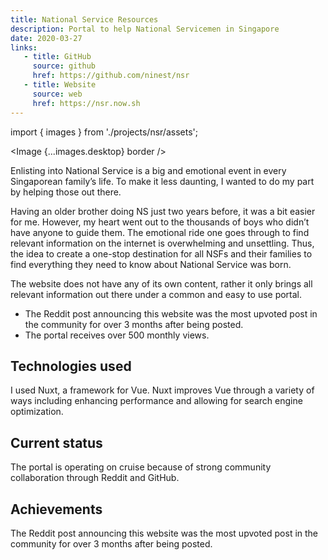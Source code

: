 ```yaml
---
title: National Service Resources
description: Portal to help National Servicemen in Singapore
date: 2020-03-27
links:
   - title: GitHub
     source: github
     href: https://github.com/ninest/nsr
   - title: Website
     source: web
     href: https://nsr.now.sh
---
```


import { images } from './projects/nsr/assets';

<Image {...images.desktop} border />

Enlisting into National Service is a big and emotional event in every Singaporean family’s life. To make it less daunting, I wanted to do my part by helping those out there.

Having an older brother doing NS just two years before, it was a bit easier for me. However, my heart went out to the thousands of boys who didn’t have anyone to guide them. The emotional ride one goes through to find relevant information on the internet is overwhelming and unsettling. Thus, the idea to create a one-stop destination for all NSFs and their families to find everything they need to know about National Service was born.

The website does not have any of its own content, rather it only brings all relevant information out there under a common and easy to use portal.


- The Reddit post announcing this website was the most upvoted post in the community for over 3 months after being posted.
- The portal receives over 500 monthly views.


## Technologies used

I used Nuxt, a framework for Vue. Nuxt improves Vue through a variety of ways including enhancing performance and allowing for search engine optimization.

## Current status

The portal is operating on cruise because of strong community collaboration through Reddit and GitHub.

## Achievements

The Reddit post announcing this website was the most upvoted post in the community for over 3 months after being posted.
